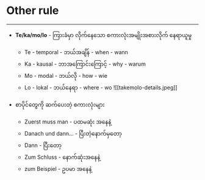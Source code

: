 # Other rule
---

- **Te/ka/mo/lo** - ကြားခံမှာ လိုက်နေသော စကားလုံးအမျိုးအစားလိုက် နေရာယူမှု
	- Te - temporal - ဘယ်အချိန် - when - wann
	- Ka - kausal - ဘာအကြောင်းကြောင့် - why - warum
	- Mo - modal - ဘယ်လို - how - wie
	- Lo - lokal - ဘယ်နေရာ - where - wo
	![[takemolo-details.jpeg]]

- စာပိုင်တွေကို ဆက်ပေးတဲ့ စကားလုံးများ
	- Zuerst muss man - ပထမဆုံး အနေနဲ့
	- Danach und dann...  - ပြီးတဲ့နောက်မှတော့
	- Dann - ပြီးတော့
	- Zum Schluss  - နောက်ဆုံးအနေနဲ့
	- zum Beispiel - ဥပမာ အနေနဲ့